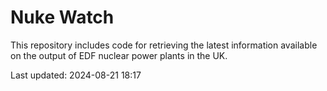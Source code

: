 # Nuke Watch

This repository includes code for retrieving the latest information available on the output of EDF nuclear power plants in the UK.

Last updated: 2024-08-21 18:17